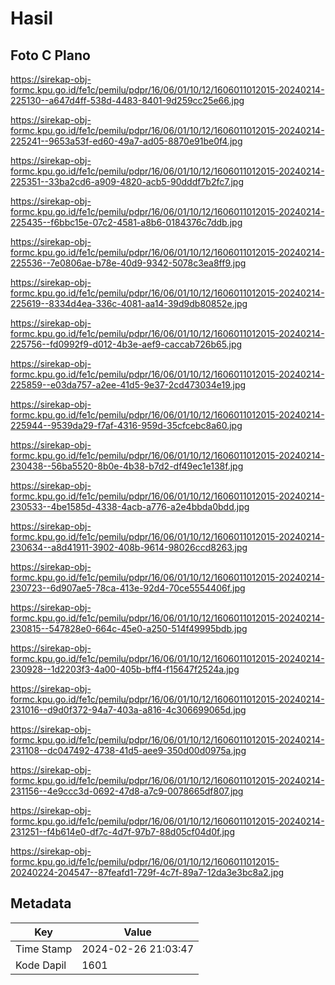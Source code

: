 # Hasil

## Foto C Plano

https://sirekap-obj-formc.kpu.go.id/fe1c/pemilu/pdpr/16/06/01/10/12/1606011012015-20240214-225130--a647d4ff-538d-4483-8401-9d259cc25e66.jpg

https://sirekap-obj-formc.kpu.go.id/fe1c/pemilu/pdpr/16/06/01/10/12/1606011012015-20240214-225241--9653a53f-ed60-49a7-ad05-8870e91be0f4.jpg

https://sirekap-obj-formc.kpu.go.id/fe1c/pemilu/pdpr/16/06/01/10/12/1606011012015-20240214-225351--33ba2cd6-a909-4820-acb5-90dddf7b2fc7.jpg

https://sirekap-obj-formc.kpu.go.id/fe1c/pemilu/pdpr/16/06/01/10/12/1606011012015-20240214-225435--f6bbc15e-07c2-4581-a8b6-0184376c7ddb.jpg

https://sirekap-obj-formc.kpu.go.id/fe1c/pemilu/pdpr/16/06/01/10/12/1606011012015-20240214-225536--7e0806ae-b78e-40d9-9342-5078c3ea8ff9.jpg

https://sirekap-obj-formc.kpu.go.id/fe1c/pemilu/pdpr/16/06/01/10/12/1606011012015-20240214-225619--8334d4ea-336c-4081-aa14-39d9db80852e.jpg

https://sirekap-obj-formc.kpu.go.id/fe1c/pemilu/pdpr/16/06/01/10/12/1606011012015-20240214-225756--fd0992f9-d012-4b3e-aef9-caccab726b65.jpg

https://sirekap-obj-formc.kpu.go.id/fe1c/pemilu/pdpr/16/06/01/10/12/1606011012015-20240214-225859--e03da757-a2ee-41d5-9e37-2cd473034e19.jpg

https://sirekap-obj-formc.kpu.go.id/fe1c/pemilu/pdpr/16/06/01/10/12/1606011012015-20240214-225944--9539da29-f7af-4316-959d-35cfcebc8a60.jpg

https://sirekap-obj-formc.kpu.go.id/fe1c/pemilu/pdpr/16/06/01/10/12/1606011012015-20240214-230438--56ba5520-8b0e-4b38-b7d2-df49ec1e138f.jpg

https://sirekap-obj-formc.kpu.go.id/fe1c/pemilu/pdpr/16/06/01/10/12/1606011012015-20240214-230533--4be1585d-4338-4acb-a776-a2e4bbda0bdd.jpg

https://sirekap-obj-formc.kpu.go.id/fe1c/pemilu/pdpr/16/06/01/10/12/1606011012015-20240214-230634--a8d41911-3902-408b-9614-98026ccd8263.jpg

https://sirekap-obj-formc.kpu.go.id/fe1c/pemilu/pdpr/16/06/01/10/12/1606011012015-20240214-230723--6d907ae5-78ca-413e-92d4-70ce5554406f.jpg

https://sirekap-obj-formc.kpu.go.id/fe1c/pemilu/pdpr/16/06/01/10/12/1606011012015-20240214-230815--547828e0-664c-45e0-a250-514f49995bdb.jpg

https://sirekap-obj-formc.kpu.go.id/fe1c/pemilu/pdpr/16/06/01/10/12/1606011012015-20240214-230928--1d2203f3-4a00-405b-bff4-f15647f2524a.jpg

https://sirekap-obj-formc.kpu.go.id/fe1c/pemilu/pdpr/16/06/01/10/12/1606011012015-20240214-231016--d9d0f372-94a7-403a-a816-4c306699065d.jpg

https://sirekap-obj-formc.kpu.go.id/fe1c/pemilu/pdpr/16/06/01/10/12/1606011012015-20240214-231108--dc047492-4738-41d5-aee9-350d00d0975a.jpg

https://sirekap-obj-formc.kpu.go.id/fe1c/pemilu/pdpr/16/06/01/10/12/1606011012015-20240214-231156--4e9ccc3d-0692-47d8-a7c9-0078665df807.jpg

https://sirekap-obj-formc.kpu.go.id/fe1c/pemilu/pdpr/16/06/01/10/12/1606011012015-20240214-231251--f4b614e0-df7c-4d7f-97b7-88d05cf04d0f.jpg

https://sirekap-obj-formc.kpu.go.id/fe1c/pemilu/pdpr/16/06/01/10/12/1606011012015-20240224-204547--87feafd1-729f-4c7f-89a7-12da3e3bc8a2.jpg


## Metadata

| Key        | Value               |
| ---------- | ------------------- |
| Time Stamp | 2024-02-26 21:03:47 |
| Kode Dapil | 1601                |




